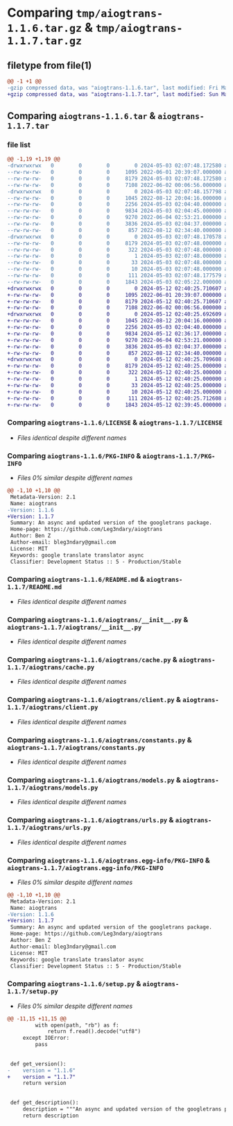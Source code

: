 # Comparing `tmp/aiogtrans-1.1.6.tar.gz` & `tmp/aiogtrans-1.1.7.tar.gz`

## filetype from file(1)

```diff
@@ -1 +1 @@
-gzip compressed data, was "aiogtrans-1.1.6.tar", last modified: Fri May  3 02:07:48 2024, max compression
+gzip compressed data, was "aiogtrans-1.1.7.tar", last modified: Sun May 12 02:40:25 2024, max compression
```

## Comparing `aiogtrans-1.1.6.tar` & `aiogtrans-1.1.7.tar`

### file list

```diff
@@ -1,19 +1,19 @@
-drwxrwxrwx   0        0        0        0 2024-05-03 02:07:48.172580 aiogtrans-1.1.6/
--rw-rw-rw-   0        0        0     1095 2022-06-01 20:39:07.000000 aiogtrans-1.1.6/LICENSE
--rw-rw-rw-   0        0        0     8179 2024-05-03 02:07:48.172580 aiogtrans-1.1.6/PKG-INFO
--rw-rw-rw-   0        0        0     7108 2022-06-02 00:06:56.000000 aiogtrans-1.1.6/README.md
-drwxrwxrwx   0        0        0        0 2024-05-03 02:07:48.157798 aiogtrans-1.1.6/aiogtrans/
--rw-rw-rw-   0        0        0     1045 2022-08-12 20:04:16.000000 aiogtrans-1.1.6/aiogtrans/__init__.py
--rw-rw-rw-   0        0        0     2256 2024-05-03 02:04:40.000000 aiogtrans-1.1.6/aiogtrans/cache.py
--rw-rw-rw-   0        0        0     9834 2024-05-03 02:04:45.000000 aiogtrans-1.1.6/aiogtrans/client.py
--rw-rw-rw-   0        0        0     9270 2022-06-04 02:53:21.000000 aiogtrans-1.1.6/aiogtrans/constants.py
--rw-rw-rw-   0        0        0     3836 2024-05-03 02:04:37.000000 aiogtrans-1.1.6/aiogtrans/models.py
--rw-rw-rw-   0        0        0      857 2022-08-12 02:34:40.000000 aiogtrans-1.1.6/aiogtrans/urls.py
-drwxrwxrwx   0        0        0        0 2024-05-03 02:07:48.170578 aiogtrans-1.1.6/aiogtrans.egg-info/
--rw-rw-rw-   0        0        0     8179 2024-05-03 02:07:48.000000 aiogtrans-1.1.6/aiogtrans.egg-info/PKG-INFO
--rw-rw-rw-   0        0        0      322 2024-05-03 02:07:48.000000 aiogtrans-1.1.6/aiogtrans.egg-info/SOURCES.txt
--rw-rw-rw-   0        0        0        1 2024-05-03 02:07:48.000000 aiogtrans-1.1.6/aiogtrans.egg-info/dependency_links.txt
--rw-rw-rw-   0        0        0       33 2024-05-03 02:07:48.000000 aiogtrans-1.1.6/aiogtrans.egg-info/requires.txt
--rw-rw-rw-   0        0        0       10 2024-05-03 02:07:48.000000 aiogtrans-1.1.6/aiogtrans.egg-info/top_level.txt
--rw-rw-rw-   0        0        0      111 2024-05-03 02:07:48.177579 aiogtrans-1.1.6/setup.cfg
--rw-rw-rw-   0        0        0     1843 2024-05-03 02:05:22.000000 aiogtrans-1.1.6/setup.py
+drwxrwxrwx   0        0        0        0 2024-05-12 02:40:25.710607 aiogtrans-1.1.7/
+-rw-rw-rw-   0        0        0     1095 2022-06-01 20:39:07.000000 aiogtrans-1.1.7/LICENSE
+-rw-rw-rw-   0        0        0     8179 2024-05-12 02:40:25.710607 aiogtrans-1.1.7/PKG-INFO
+-rw-rw-rw-   0        0        0     7108 2022-06-02 00:06:56.000000 aiogtrans-1.1.7/README.md
+drwxrwxrwx   0        0        0        0 2024-05-12 02:40:25.692609 aiogtrans-1.1.7/aiogtrans/
+-rw-rw-rw-   0        0        0     1045 2022-08-12 20:04:16.000000 aiogtrans-1.1.7/aiogtrans/__init__.py
+-rw-rw-rw-   0        0        0     2256 2024-05-03 02:04:40.000000 aiogtrans-1.1.7/aiogtrans/cache.py
+-rw-rw-rw-   0        0        0     9834 2024-05-12 02:36:17.000000 aiogtrans-1.1.7/aiogtrans/client.py
+-rw-rw-rw-   0        0        0     9270 2022-06-04 02:53:21.000000 aiogtrans-1.1.7/aiogtrans/constants.py
+-rw-rw-rw-   0        0        0     3836 2024-05-03 02:04:37.000000 aiogtrans-1.1.7/aiogtrans/models.py
+-rw-rw-rw-   0        0        0      857 2022-08-12 02:34:40.000000 aiogtrans-1.1.7/aiogtrans/urls.py
+drwxrwxrwx   0        0        0        0 2024-05-12 02:40:25.709608 aiogtrans-1.1.7/aiogtrans.egg-info/
+-rw-rw-rw-   0        0        0     8179 2024-05-12 02:40:25.000000 aiogtrans-1.1.7/aiogtrans.egg-info/PKG-INFO
+-rw-rw-rw-   0        0        0      322 2024-05-12 02:40:25.000000 aiogtrans-1.1.7/aiogtrans.egg-info/SOURCES.txt
+-rw-rw-rw-   0        0        0        1 2024-05-12 02:40:25.000000 aiogtrans-1.1.7/aiogtrans.egg-info/dependency_links.txt
+-rw-rw-rw-   0        0        0       33 2024-05-12 02:40:25.000000 aiogtrans-1.1.7/aiogtrans.egg-info/requires.txt
+-rw-rw-rw-   0        0        0       10 2024-05-12 02:40:25.000000 aiogtrans-1.1.7/aiogtrans.egg-info/top_level.txt
+-rw-rw-rw-   0        0        0      111 2024-05-12 02:40:25.712608 aiogtrans-1.1.7/setup.cfg
+-rw-rw-rw-   0        0        0     1843 2024-05-12 02:39:45.000000 aiogtrans-1.1.7/setup.py
```

### Comparing `aiogtrans-1.1.6/LICENSE` & `aiogtrans-1.1.7/LICENSE`

 * *Files identical despite different names*

### Comparing `aiogtrans-1.1.6/PKG-INFO` & `aiogtrans-1.1.7/PKG-INFO`

 * *Files 0% similar despite different names*

```diff
@@ -1,10 +1,10 @@
 Metadata-Version: 2.1
 Name: aiogtrans
-Version: 1.1.6
+Version: 1.1.7
 Summary: An async and updated version of the googletrans package.
 Home-page: https://github.com/Leg3ndary/aiogtrans
 Author: Ben Z
 Author-email: bleg3ndary@gmail.com
 License: MIT
 Keywords: google translate translator async
 Classifier: Development Status :: 5 - Production/Stable
```

### Comparing `aiogtrans-1.1.6/README.md` & `aiogtrans-1.1.7/README.md`

 * *Files identical despite different names*

### Comparing `aiogtrans-1.1.6/aiogtrans/__init__.py` & `aiogtrans-1.1.7/aiogtrans/__init__.py`

 * *Files identical despite different names*

### Comparing `aiogtrans-1.1.6/aiogtrans/cache.py` & `aiogtrans-1.1.7/aiogtrans/cache.py`

 * *Files identical despite different names*

### Comparing `aiogtrans-1.1.6/aiogtrans/client.py` & `aiogtrans-1.1.7/aiogtrans/client.py`

 * *Files identical despite different names*

### Comparing `aiogtrans-1.1.6/aiogtrans/constants.py` & `aiogtrans-1.1.7/aiogtrans/constants.py`

 * *Files identical despite different names*

### Comparing `aiogtrans-1.1.6/aiogtrans/models.py` & `aiogtrans-1.1.7/aiogtrans/models.py`

 * *Files identical despite different names*

### Comparing `aiogtrans-1.1.6/aiogtrans/urls.py` & `aiogtrans-1.1.7/aiogtrans/urls.py`

 * *Files identical despite different names*

### Comparing `aiogtrans-1.1.6/aiogtrans.egg-info/PKG-INFO` & `aiogtrans-1.1.7/aiogtrans.egg-info/PKG-INFO`

 * *Files 0% similar despite different names*

```diff
@@ -1,10 +1,10 @@
 Metadata-Version: 2.1
 Name: aiogtrans
-Version: 1.1.6
+Version: 1.1.7
 Summary: An async and updated version of the googletrans package.
 Home-page: https://github.com/Leg3ndary/aiogtrans
 Author: Ben Z
 Author-email: bleg3ndary@gmail.com
 License: MIT
 Keywords: google translate translator async
 Classifier: Development Status :: 5 - Production/Stable
```

### Comparing `aiogtrans-1.1.6/setup.py` & `aiogtrans-1.1.7/setup.py`

 * *Files 0% similar despite different names*

```diff
@@ -11,15 +11,15 @@
         with open(path, "rb") as f:
             return f.read().decode("utf8")
     except IOError:
         pass
 
 
 def get_version():
-    version = "1.1.6"
+    version = "1.1.7"
     return version
 
 
 def get_description():
     description = """An async and updated version of the googletrans package."""
     return description
```

